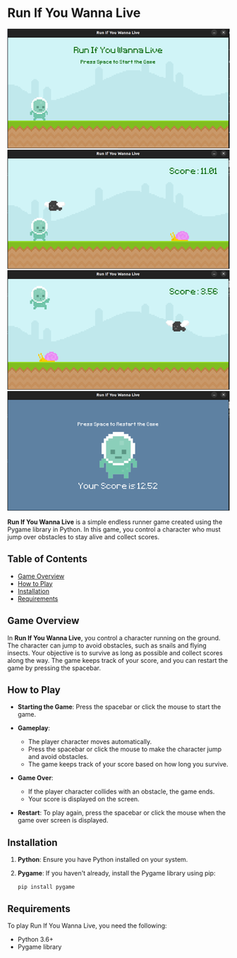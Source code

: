 # Run If You Wanna Live

![Home Screen](https://github.com/Prabhat-Kumar-42/PyGame-RunIfYouWannaLive/blob/main/ScreenShots/Home-Screen.png)
![Game-Active-1](https://github.com/Prabhat-Kumar-42/PyGame-RunIfYouWannaLive/blob/main/ScreenShots/Game-Active-1.png)
![Game-Active-2](https://github.com/Prabhat-Kumar-42/PyGame-RunIfYouWannaLive/blob/main/ScreenShots/Game-Active-2.png)
![Game-Over](https://github.com/Prabhat-Kumar-42/PyGame-RunIfYouWannaLive/blob/main/ScreenShots/Game-Over.png)

**Run If You Wanna Live** is a simple endless runner game created using the Pygame library in Python. In this game, you control a character who must jump over obstacles to stay alive and collect scores.

## Table of Contents

- [Game Overview](#game-overview)
- [How to Play](#how-to-play)
- [Installation](#installation)
- [Requirements](#requirements)

## Game Overview

In **Run If You Wanna Live**, you control a character running on the ground. The character can jump to avoid obstacles, such as snails and flying insects. Your objective is to survive as long as possible and collect scores along the way. The game keeps track of your score, and you can restart the game by pressing the spacebar.

## How to Play

- **Starting the Game**: Press the spacebar or click the mouse to start the game.

- **Gameplay**:
    - The player character moves automatically.
    - Press the spacebar or click the mouse to make the character jump and avoid obstacles.
    - The game keeps track of your score based on how long you survive.

- **Game Over**:
    - If the player character collides with an obstacle, the game ends.
    - Your score is displayed on the screen.

- **Restart**: To play again, press the spacebar or click the mouse when the game over screen is displayed.

## Installation

1. **Python**: Ensure you have Python installed on your system.

2. **Pygame**: If you haven't already, install the Pygame library using pip:

   ```shell
   pip install pygame

## Requirements

To play Run If You Wanna Live, you need the following:

- Python 3.6+
- Pygame library
